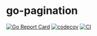 # go-pagination
[![Go Report Card](https://goreportcard.com/badge/github.com/chi07/pagination)](https://goreportcard.com/report/github.com/chi07/pagination)
[![codecov](https://codecov.io/gh/chi07/pagination/branch/main/graph/badge.svg)](https://codecov.io/gh/chi07/pagination)
[![CI](https://github.com/chi07/pagination/actions/workflows/ci.yml/badge.svg)](https://github.com/chi07/pagination/actions/workflows/ci.yml)